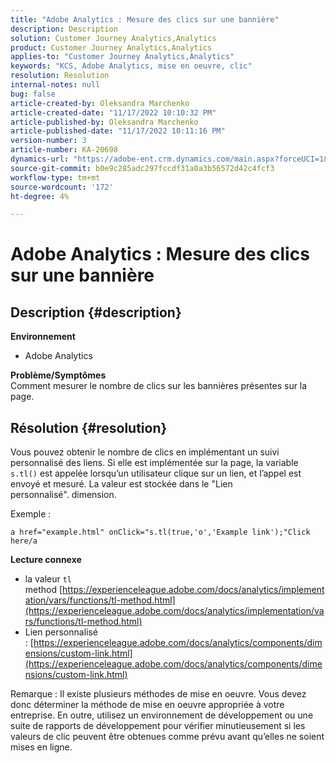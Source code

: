 ```yaml
---
title: "Adobe Analytics : Mesure des clics sur une bannière"
description: Description
solution: Customer Journey Analytics,Analytics
product: Customer Journey Analytics,Analytics
applies-to: "Customer Journey Analytics,Analytics"
keywords: "KCS, Adobe Analytics, mise en oeuvre, clic"
resolution: Resolution
internal-notes: null
bug: false
article-created-by: Oleksandra Marchenko
article-created-date: "11/17/2022 10:10:32 PM"
article-published-by: Oleksandra Marchenko
article-published-date: "11/17/2022 10:11:16 PM"
version-number: 3
article-number: KA-20698
dynamics-url: "https://adobe-ent.crm.dynamics.com/main.aspx?forceUCI=1&pagetype=entityrecord&etn=knowledgearticle&id=440712a1-c466-ed11-9561-6045bd006b25"
source-git-commit: b0e9c285adc297fccdf31a0a3b56572d42c4fcf3
workflow-type: tm+mt
source-wordcount: '172'
ht-degree: 4%

---
```


# Adobe Analytics : Mesure des clics sur une bannière

## Description {#description}

<b>Environnement</b>
- Adobe Analytics

<b>Problème/Symptômes </b><br>Comment mesurer le nombre de clics sur les bannières présentes sur la page.

## Résolution {#resolution}


Vous pouvez obtenir le nombre de clics en implémentant un suivi personnalisé des liens. Si elle est implémentée sur la page, la variable `s.tl()` est appelée lorsqu’un utilisateur clique sur un lien, et l’appel est envoyé et mesuré. La valeur est stockée dans le &quot;Lien personnalisé&quot;. dimension.

Exemple :


```
a href="example.html" onClick="s.tl(true,'o','Example link');"Click here/a
```


<b>Lecture connexe</b>

- la valeur `tl` method [https://experienceleague.adobe.com/docs/analytics/implementation/vars/functions/tl-method.html](https://experienceleague.adobe.com/docs/analytics/implementation/vars/functions/tl-method.html)
- Lien personnalisé : [https://experienceleague.adobe.com/docs/analytics/components/dimensions/custom-link.html](https://experienceleague.adobe.com/docs/analytics/components/dimensions/custom-link.html)


Remarque : Il existe plusieurs méthodes de mise en oeuvre. Vous devez donc déterminer la méthode de mise en oeuvre appropriée à votre entreprise. En outre, utilisez un environnement de développement ou une suite de rapports de développement pour vérifier minutieusement si les valeurs de clic peuvent être obtenues comme prévu avant qu’elles ne soient mises en ligne.
